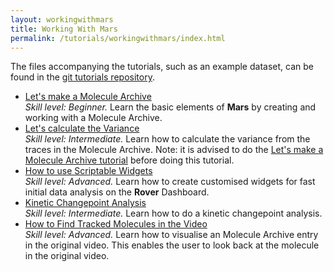 ```yaml
---
layout: workingwithmars
title: Working With Mars
permalink: /tutorials/workingwithmars/index.html
---
```


The files accompanying the tutorials, such as an example dataset, can be found in the [git tutorials repository](https://github.com/duderstadt-lab/mars-tutorials).

* [Let's make a Molecule Archive](create-a-Molecule-Archive)  
  _Skill level: Beginner._ Learn the basic elements of **Mars** by creating and working with a Molecule Archive.
* [Let's calculate the Variance](calculate-var)  
  _Skill level: Intermediate._  Learn how to calculate the variance from the traces in the Molecule Archive.
  Note: it is advised to do the [Let's make a Molecule Archive tutorial](create-a-Molecule-Archive) before doing this tutorial.
* [How to use Scriptable Widgets](https://duderstadt-lab.github.io/mars-docs/tutorials/workingwithmars/scriptable-widgets)  
  _Skill level: Advanced._  Learn how to create customised widgets for fast initial data analysis on the **Rover** Dashboard.
* [Kinetic Changepoint Analysis](https://duderstadt-lab.github.io/mars-docs/tutorials/workingwithmars/kcpa)  
  _Skill level: Intermediate._  Learn how to do a kinetic changepoint analysis.
* [How to Find Tracked Molecules in the Video](https://duderstadt-lab.github.io/mars-docs/tutorials/workingwithmars/bdv/)  
  _Skill level: Advanced._  Learn how to visualise an Molecule Archive entry in the original video. This enables the user to look back at the molecule in the original video.

